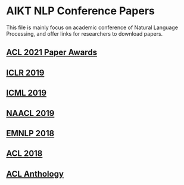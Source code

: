 # AIKT NLP Conference Papers

This file is mainly focus on academic conference of Natural Language Processing, and offer links for researchers to download papers.



## [ACL 2021 Paper Awards](https://2021.aclweb.org/program/accept/)

## [ICLR 2019](https://openreview.net/group?id=ICLR.cc/2019/Conference)

## [ICML 2019](https://icml.cc/Conferences/2019/AcceptedPapersInitial)

## [NAACL 2019](https://naacl2019.org/program/accepted/)

## [EMNLP 2018](https://aclanthology.info/events/emnlp-2018)

## [ACL 2018](https://aclanthology.info/events/acl-2018)

## [ACL Anthology](https://aclanthology.info/)


